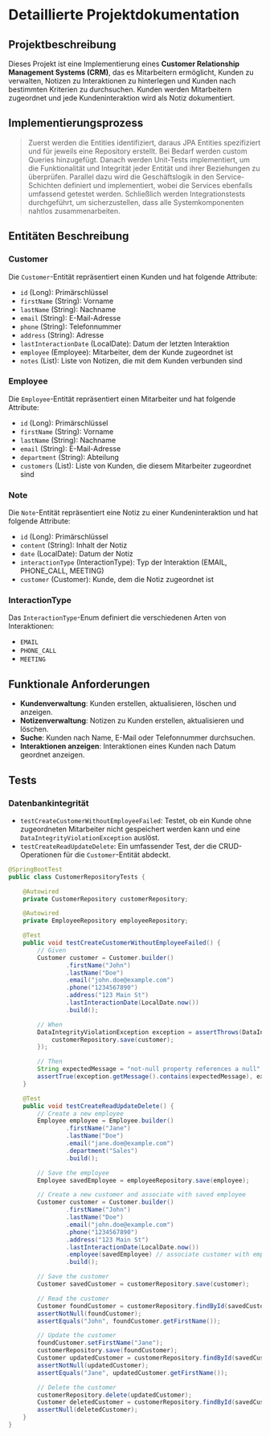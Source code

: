 # Detaillierte Projektdokumentation

## Projektbeschreibung
Dieses Projekt ist eine Implementierung eines **Customer Relationship Management Systems (CRM)**, das es Mitarbeitern ermöglicht, Kunden zu verwalten, Notizen zu Interaktionen zu hinterlegen und Kunden nach bestimmten Kriterien zu durchsuchen. Kunden werden Mitarbeitern zugeordnet und jede Kundeninteraktion wird als Notiz dokumentiert.

## Implementierungsprozess
> Zuerst werden die Entities identifiziert, daraus JPA Entities spezifiziert und für jeweils eine Repository erstellt.
> Bei Bedarf werden custom Queries hinzugefügt. Danach werden Unit-Tests implementiert, um die Funktionalität und Integrität jeder Entität und ihrer Beziehungen zu überprüfen.
> Parallel dazu wird die Geschäftslogik in den Service-Schichten definiert und implementiert, wobei die Services ebenfalls umfassend getestet werden.
> Schließlich werden Integrationstests durchgeführt, um sicherzustellen, dass alle Systemkomponenten nahtlos zusammenarbeiten.


## Entitäten Beschreibung
### Customer
Die `Customer`-Entität repräsentiert einen Kunden und hat folgende Attribute:
- `id` (Long): Primärschlüssel
- `firstName` (String): Vorname
- `lastName` (String): Nachname
- `email` (String): E-Mail-Adresse
- `phone` (String): Telefonnummer
- `address` (String): Adresse
- `lastInteractionDate` (LocalDate): Datum der letzten Interaktion
- `employee` (Employee): Mitarbeiter, dem der Kunde zugeordnet ist
- `notes` (List<Note>): Liste von Notizen, die mit dem Kunden verbunden sind

### Employee
Die `Employee`-Entität repräsentiert einen Mitarbeiter und hat folgende Attribute:
- `id` (Long): Primärschlüssel
- `firstName` (String): Vorname
- `lastName` (String): Nachname
- `email` (String): E-Mail-Adresse
- `department` (String): Abteilung
- `customers` (List<Customer>): Liste von Kunden, die diesem Mitarbeiter zugeordnet sind

### Note
Die `Note`-Entität repräsentiert eine Notiz zu einer Kundeninteraktion und hat folgende Attribute:
- `id` (Long): Primärschlüssel
- `content` (String): Inhalt der Notiz
- `date` (LocalDate): Datum der Notiz
- `interactionType` (InteractionType): Typ der Interaktion (EMAIL, PHONE_CALL, MEETING)
- `customer` (Customer): Kunde, dem die Notiz zugeordnet ist

### InteractionType
Das `InteractionType`-Enum definiert die verschiedenen Arten von Interaktionen:
- `EMAIL`
- `PHONE_CALL`
- `MEETING`

## Funktionale Anforderungen
- **Kundenverwaltung**: Kunden erstellen, aktualisieren, löschen und anzeigen.
- **Notizenverwaltung**: Notizen zu Kunden erstellen, aktualisieren und löschen.
- **Suche**: Kunden nach Name, E-Mail oder Telefonnummer durchsuchen.
- **Interaktionen anzeigen**: Interaktionen eines Kunden nach Datum geordnet anzeigen.

## Tests
### Datenbankintegrität
- `testCreateCustomerWithoutEmployeeFailed`: Testet, ob ein Kunde ohne zugeordneten Mitarbeiter nicht gespeichert werden kann und eine `DataIntegrityViolationException` auslöst.
- `testCreateReadUpdateDelete`: Ein umfassender Test, der die CRUD-Operationen für die `Customer`-Entität abdeckt.

```java
@SpringBootTest
public class CustomerRepositoryTests {

    @Autowired
    private CustomerRepository customerRepository;

    @Autowired
    private EmployeeRepository employeeRepository;

    @Test
    public void testCreateCustomerWithoutEmployeeFailed() {
        // Given
        Customer customer = Customer.builder()
                .firstName("John")
                .lastName("Doe")
                .email("john.doe@example.com")
                .phone("1234567890")
                .address("123 Main St")
                .lastInteractionDate(LocalDate.now())
                .build();

        // When
        DataIntegrityViolationException exception = assertThrows(DataIntegrityViolationException.class, () -> {
            customerRepository.save(customer);
        });

        // Then
        String expectedMessage = "not-null property references a null";
        assertTrue(exception.getMessage().contains(expectedMessage), expectedMessage);
    }

    @Test
    public void testCreateReadUpdateDelete() {
        // Create a new employee
        Employee employee = Employee.builder()
                .firstName("Jane")
                .lastName("Doe")
                .email("jane.doe@example.com")
                .department("Sales")
                .build();

        // Save the employee
        Employee savedEmployee = employeeRepository.save(employee);

        // Create a new customer and associate with saved employee
        Customer customer = Customer.builder()
                .firstName("John")
                .lastName("Doe")
                .email("john.doe@example.com")
                .phone("1234567890")
                .address("123 Main St")
                .lastInteractionDate(LocalDate.now())
                .employee(savedEmployee) // associate customer with employee
                .build();

        // Save the customer
        Customer savedCustomer = customerRepository.save(customer);

        // Read the customer
        Customer foundCustomer = customerRepository.findById(savedCustomer.getId()).orElse(null);
        assertNotNull(foundCustomer);
        assertEquals("John", foundCustomer.getFirstName());

        // Update the customer
        foundCustomer.setFirstName("Jane");
        customerRepository.save(foundCustomer);
        Customer updatedCustomer = customerRepository.findById(savedCustomer.getId()).orElse(null);
        assertNotNull(updatedCustomer);
        assertEquals("Jane", updatedCustomer.getFirstName());

        // Delete the customer
        customerRepository.delete(updatedCustomer);
        Customer deletedCustomer = customerRepository.findById(savedCustomer.getId()).orElse(null);
        assertNull(deletedCustomer);
    }
}
```
